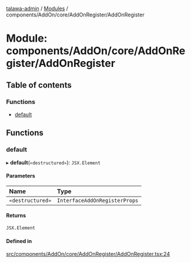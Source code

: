 [talawa-admin](../README.md) / [Modules](../modules.md) / components/AddOn/core/AddOnRegister/AddOnRegister

# Module: components/AddOn/core/AddOnRegister/AddOnRegister

## Table of contents

### Functions

- [default](components_AddOn_core_AddOnRegister_AddOnRegister.md#default)

## Functions

### default

▸ **default**(`«destructured»`): `JSX.Element`

#### Parameters

| Name | Type |
| :------ | :------ |
| `«destructured»` | `InterfaceAddOnRegisterProps` |

#### Returns

`JSX.Element`

#### Defined in

[src/components/AddOn/core/AddOnRegister/AddOnRegister.tsx:24](https://github.com/chandel-aman/talawa-admin/blob/fa2649b/src/components/AddOn/core/AddOnRegister/AddOnRegister.tsx#L24)

